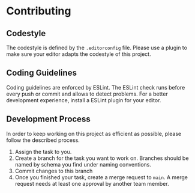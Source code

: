# Contributing

## Codestyle

The codestyle is defined by the `.editorconfig` file. Please use a plugin to make sure your editor adapts the codestyle of this project.

## Coding Guidelines

Coding guidelines are enforced by ESLint. The ESLint check runs before every push or commit and allows to detect problems. For a better development experience, install a ESLint plugin for your editor.

## Development Process

In order to keep working on this project as efficient as possible, please follow the described process.

1. Assign the task to you.
2. Create a branch for the task you want to work on. Branches should be named by schema you find under naming conventions.
3. Commit changes to this branch
4. Once you finished your task, create a merge request to `main`. A merge request needs at least one approval by another team member.
